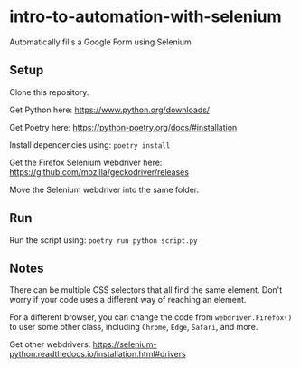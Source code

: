 # intro-to-automation-with-selenium
 Automatically fills a Google Form using Selenium

## Setup

Clone this repository.

Get Python here: https://www.python.org/downloads/

Get Poetry here: https://python-poetry.org/docs/#installation

Install dependencies using: `poetry install`

Get the Firefox Selenium webdriver here: https://github.com/mozilla/geckodriver/releases

Move the Selenium webdriver into the same folder.

## Run

Run the script using: `poetry run python script.py`

## Notes

There can be multiple CSS selectors that all find the same element. Don't worry
if your code uses a different way of reaching an element.

For a different browser, you can change the code from `webdriver.Firefox()` to
user some other class, including `Chrome`, `Edge`, `Safari`, and more.

Get other webdrivers: https://selenium-python.readthedocs.io/installation.html#drivers
